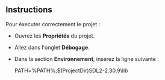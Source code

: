 ## Instructions

Pour éxecuter correctement le projet :

  - Ouvrez les **Propriétés** du projet.
  - Allez dans l'onglet **Débogage**.
  - Dans la section **Environnement**, insérez la ligne suivante :

    PATH=%PATH%;$(ProjectDir)SDL2-2.30.9\lib